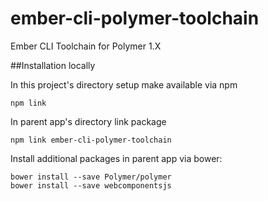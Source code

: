# ember-cli-polymer-toolchain
Ember CLI Toolchain for Polymer 1.X

##Installation locally

In this project's directory setup make available via npm

```
npm link
```

In parent app's directory link package

```
npm link ember-cli-polymer-toolchain
```

Install additional packages in parent app via bower:
```
bower install --save Polymer/polymer
bower install --save webcomponentsjs
```
